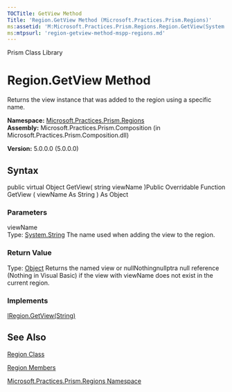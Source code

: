 ```yaml
---
TOCTitle: GetView Method
Title: 'Region.GetView Method (Microsoft.Practices.Prism.Regions)'
ms:assetid: 'M:Microsoft.Practices.Prism.Regions.Region.GetView(System.String)'
ms:mtpsurl: 'region-getview-method-mspp-regions.md'
---
```


Prism Class Library

Region.GetView Method
=========================

Returns the view instance that was added to the region using a specific name.

**Namespace:** [Microsoft.Practices.Prism.Regions](https://msdn.microsoft.com/library/microsoft.practices.prism.regions)
**Assembly:** Microsoft.Practices.Prism.Composition (in Microsoft.Practices.Prism.Composition.dll)

**Version:** 5.0.0.0 (5.0.0.0)

## Syntax


public virtual Object GetView( string viewName )Public Overridable Function GetView ( viewName As String ) As Object

### Parameters

viewName  
Type: [System.String](http://msdn.microsoft.com/en-us/library/s1wwdcbf)
The name used when adding the view to the region.

### Return Value

Type: [Object](http://msdn.microsoft.com/en-us/library/e5kfa45b)
Returns the named view or nullNothingnullptra null reference (Nothing in Visual Basic) if the view with viewName does not exist in the current region.
### Implements

[IRegion.GetView(String)](https://msdn.microsoft.com/library/microsoft.practices.prism.regions.iregion.getview(system.string))

See Also
--------


[Region Class](https://msdn.microsoft.com/library/microsoft.practices.prism.regions.region)

[Region Members](https://msdn.microsoft.com/allmembers.t:microsoft.practices.prism.regions.region)

[Microsoft.Practices.Prism.Regions Namespace](https://msdn.microsoft.com/library/microsoft.practices.prism.regions)
